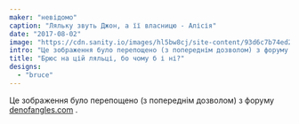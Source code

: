 ```yaml
---
maker: "невідомо"
caption: "Ляльку звуть Джон, а її власницю - Алісія"
date: "2017-08-02"
image: "https://cdn.sanity.io/images/hl5bw8cj/site-content/93d6c7b74ed2a82966163c93ff72aceb6858fc68-467x700.jpg"
intro: "Це зображення було перепощено (з попереднім дозволом) з форуму denofangles.com."
title: "Брюс на цій ляльці, бо чому б і ні?"
designs:
  - "bruce"
---
```



Це зображення було перепощено (з попереднім дозволом) з форуму [denofangles.com](https://denofangels.com/posts/12259581/) .

